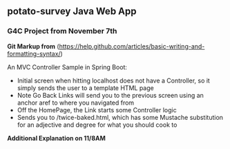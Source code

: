 ## potato-survey Java Web App

### G4C Project from November 7th

**Git Markup from** (https://help.github.com/articles/basic-writing-and-formatting-syntax/)

An MVC Controller Sample in Spring Boot:

* Initial screen when hitting localhost does not have a Controller, so it simply sends the user to a template HTML page
* Note Go Back Links will send you to the previous screen using an anchor aref to where you navigated from
* Off the HomePage, the Link starts some Controller logic
* Sends you to /twice-baked.html, which has some Mustache substitution for an adjective and degree for what you should cook to

**Additional Explanation on 11/8AM**
